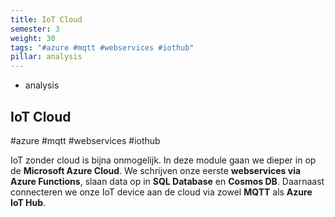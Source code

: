 ```yaml
---
title: IoT Cloud
semester: 3
weight: 30
tags: "#azure #mqtt #webservices #iothub"
pillar: analysis
---
```

<section class="c-row c-row--lg">
    <div class="o-container">
        <div class="o-grid o-grid--gutter o-flex o-flex--wrap o-flex--align-center">
            <div class="o-grid__item u-8-of-12-bp4 u-push-2-of-12-bp4 u-2-of-4-bp6 u-push-1-of-4-bp6">
                <div class="u-max-width-lg u-align-horizontal">
                    <div class="c-main-section">
                        <ul class="o-list c-curriculum-legend">
                            <li class="c-curriculum-legend__item">
                                <span class="c-curriculum-legend__swatch u-bgcolor-analysis-base"></span>
                                analysis
                            </li>
                        </ul>
                    </div>
                    <div class="c-main-section">
                        <h1 class="u-ms10-bp3 u-mb-beta">
                            IoT Cloud
                        </h1>
                        <p class="c-type-meta u-ms-1 u-color-neutral-base">
							#azure #mqtt #webservices #iothub
                        </p>
                    </div>
                    <div class="c-main-section">
                        <div class="s-content u-max-width-optimal">
							<p>IoT zonder cloud is bijna onmogelijk. In deze module gaan we dieper in op de <strong>Microsoft Azure Cloud</strong>. We schrijven onze eerste <strong>webservices via Azure Functions</strong>, slaan data op in <strong>SQL Database</strong> en <strong>Cosmos DB</strong>. Daarnaast connecteren we onze IoT device aan de cloud via zowel <strong>MQTT</strong> als <strong>Azure IoT Hub</strong>.</p>
                        </div>
                    </div>
                </div>
            </div>
        </div>
    </div>
</section>
